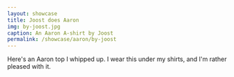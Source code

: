 ```yaml
---
layout: showcase
title: Joost does Aaron
img: by-joost.jpg
caption: An Aaron A-shirt by Joost
permalink: /showcase/aaron/by-joost
---
```

Here's an Aaron top I whipped up. I wear this under my shirts, and I'm rather pleased with it.
